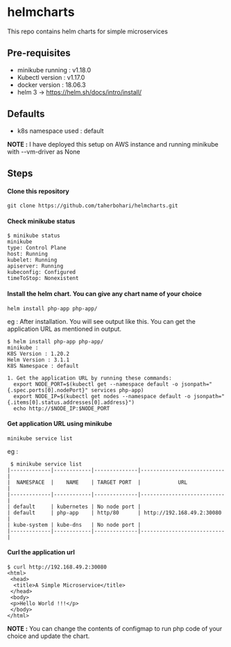 # helmcharts
This repo contains helm charts for simple microservices

## Pre-requisites
- minikube running : v1.18.0
- Kubectl version : v1.17.0
- docker version : 18.06.3
- helm 3 -> https://helm.sh/docs/intro/install/

## Defaults
- k8s namespace used : default

**NOTE :** I have deployed this setup on AWS instance and running minikube with --vm-driver as None

## Steps
#### Clone this repository
```
git clone https://github.com/taherbohari/helmcharts.git
```
#### Check minikube status
```
$ minikube status
minikube
type: Control Plane
host: Running
kubelet: Running
apiserver: Running
kubeconfig: Configured
timeToStop: Nonexistent
```
#### Install the helm chart. You can give any chart name of your choice
```
helm install php-app php-app/
```
eg : After installation. You will see output like this. You can get the application URL as mentioned in output.
```
$ helm install php-app php-app/
minikube : 
K8S Version : 1.20.2
Helm Version : 3.1.1
K8S Namespace : default

1. Get the application URL by running these commands:
  export NODE_PORT=$(kubectl get --namespace default -o jsonpath="{.spec.ports[0].nodePort}" services php-app)
  export NODE_IP=$(kubectl get nodes --namespace default -o jsonpath="{.items[0].status.addresses[0].address}")
  echo http://$NODE_IP:$NODE_PORT
```
#### Get application URL using minikube
```
minikube service list
```
eg :
```
 $ minikube service list
|-------------|------------|--------------|---------------------------|
|  NAMESPACE  |    NAME    | TARGET PORT  |            URL            |
|-------------|------------|--------------|---------------------------|
| default     | kubernetes | No node port |
| default     | php-app    | http/80      | http://192.168.49.2:30080 |
| kube-system | kube-dns   | No node port |
|-------------|------------|--------------|---------------------------|
```
#### Curl the application url
```
$ curl http://192.168.49.2:30080
<html>
 <head>
  <title>A Simple Microservice</title>
 </head>
 <body>
 <p>Hello World !!!</p>
 </body>
</html>
```
**NOTE :** You can change the contents of configmap to run php code of your choice and update the chart.
